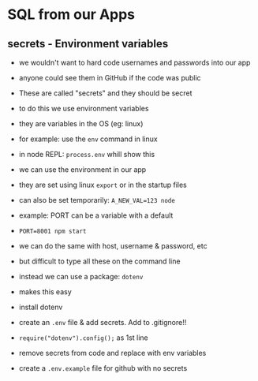 # SQL from our Apps

## secrets - Environment variables

- we wouldn't want to hard code usernames and passwords into our app
- anyone could see them in GitHub if the code was public
- These are called "secrets" and they should be secret
- to do this we use environment variables
- they are variables in the OS (eg: linux)
- for example:   use the `env` command in linux
- in node REPL:  `process.env`  whill show this
- we can use the environment in our app
- they are set using linux `export` or in the startup files
- can also be set temporarily:   `A_NEW_VAL=123 node`

- example:  PORT can be a variable with a default
- `PORT=8001 npm start`
- we can do the same with host, username & password, etc
- but difficult to type all these on the command line
- instead we can use a package: `dotenv`
- makes this easy

- install dotenv
- create an `.env` file & add secrets.  Add to .gitignore!!
- `require("dotenv").config();`  as 1st line
- remove secrets from code and replace with env variables
- create a `.env.example` file for github with no secrets 
